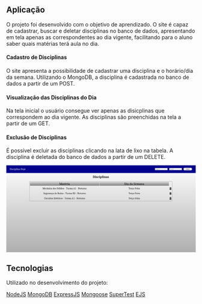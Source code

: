 ## Aplicação

O projeto foi desenvolvido com o objetivo de aprendizado.
O site é capaz de cadastrar, buscar e deletar disciplinas no banco de dados, apresentando em tela apenas as correspondentes ao dia vigente, facilitando para o aluno saber quais matérias terá aula no dia.
#### Cadastro de Disciplinas
O site apresenta a possibilidade de cadastrar uma disciplina e o horário/dia da semana.
Utilizando o MongoDB, a disciplina é cadastrada no banco de dados a partir de um POST.
#### Visualização das Disciplinas do Dia
Na tela inicial o usuário consegue ver apenas as disicplinas que correspondem ao dia vigente.
As disciplinas são preenchidas na tela a partir de um GET.
#### Exclusão de Disciplinas
É possível excluir as disciplinas clicando na lata de lixo na tabela.
A disciplina é deletada do banco de dados a partir de um DELETE.

<img align="center" src="/views/DisciplinaHojeImagem.png"/>

## Tecnologias

Utilizado no desenvolvimento do projeto:

[NodeJS][nodejs]
[MongoDB][mongodb]
[ExpressJS][expressjs]
[Mongoose][mongoose]
[SuperTest][supertest]
[EJS][ejs]

[nodejs]: https://nodejs.org/
[mongodb]: https://www.mongodb.com/
[expressjs]: https://expressjs.com/pt-br/
[mongoose]: https://mongoosejs.com/
[supertest]: https://www.npmjs.com/package/supertest
[ejs]: https://ejs.co/
